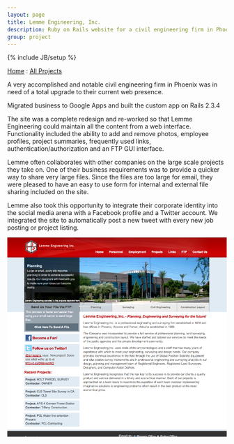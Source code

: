 ```yaml
---
layout: page
title: Lemme Engineering, Inc.
description: Ruby on Rails website for a civil engineering firm in Phoenix, Arizona.
group: project
---
```

{% include JB/setup %}

[Home](http://jimsidler.com) : [All Projects](http://jimsidler.com/projects.html)

A very accomplished and notable civil engineering firm in Phoenix was in need of a total upgrade to their current web presence.

Migrated business to Google Apps and built the custom app on Rails 2.3.4

The site was a complete redesign and re-worked so that Lemme Engineering could maintain all the content from a web interface. Functionality included the ability to add and remove photos, employee profiles, project summaries, frequently used links, authentication/authorization and an FTP GUI interface.

Lemme often collaborates with other companies on the large scale projects they take on. One of their business requirements was to provide a quicker way to share very large files. Since the files are too large for email, they were pleased to have an easy to use form for internal and external file sharing included on the site.

Lemme also took this opportunity to integrate their corporate identity into the social media arena with a Facebook profile and a Twitter account. We integrated the site to automatically post a new tweet with every new job posting or project listing.

[![Lemme Engineering, Inc.](/assets/images/ss_lemme.png "Lemme Engineering, Inc.")](http://lemme-eng.com)